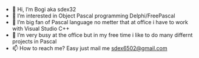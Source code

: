 - 👋 Hi, I’m Bogi aka sdex32
- 👀 I’m interested in Object Pascal programming Delphi/FreePascal
- 🌱 I’m big fan of Pascal language no metter that at office i have to work with Visual Studio C++
- 💞️ I’m very busy at the office but in my free time i like to do many differnt projects in Pascal
- 📫 How to reach me? Easy just mail me sdex6502@gmail.com

<!---
sdex32/sdex32 is a ✨ special ✨ repository because its `README.md` (this file) appears on your GitHub profile.
You can click the Preview link to take a look at your changes.
--->
